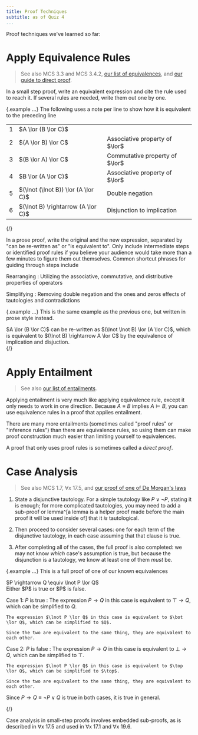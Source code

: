 ```yaml
---
title: Proof Techniques
subtitle: as of Quiz 4
...
```


Proof techniques we've learned so far:

# Apply Equivalence Rules

> See also MCS 3.3 and MCS 3.4.2, [our list of equivalences](axioms.html#equivalences), and [our guide to direct proof](direct.html).

In a small step proof, write an equivalent expression and cite the rule used to reach it. If several rules are needed, write them out one by one.

{.example ...} The following uses a note per line to show how it is equivalent to the preceding line

<table class="TFL">
<tr><td>1</td><td>$A \lor (B \lor C)$</td></tr>
<tr><td>2</td><td>$(A \lor B) \lor C$</td><td>Associative property of $\lor$</tr>
<tr><td>3</td><td>$(B \lor A) \lor C$</td><td>Commutative property of $\lor$</tr>
<tr><td>4</td><td>$B \lor (A \lor C)$</td><td>Associative property of $\lor$</tr>
<tr><td>5</td><td>$(\lnot (\lnot B)) \lor (A \lor C)$</td><td>Double negation</tr>
<tr><td>6</td><td>$(\lnot B) \rightarrow (A \lor C)$</td><td>Disjunction to implication</tr>
</table>
{/}

In a prose proof, write the original and the new expression, separated by "can be re-written as" or "is equivalent to". Only include intermediate steps or identified proof rules if you believe your audience would take more than a few minutes to figure them out themselves.
Common shortcut phrases for guiding through steps include

Rearranging
:   Utilizing the associative, commutative, and distributive properties of operators

Simplifying
:   Removing double negation and the ones and zeros effects of tautologies and contradictions

{.example ...} This is the same example as the previous one, but written in prose style instead.

<div class="snippet">
$A \lor (B \lor C)$ can be re-written as $(\lnot \lnot B) \lor (A \lor C)$, which is equivalent to $(\lnot B) \rightarrow A \lor C$ by the equivalence of implication and disjuction.
</div>
{/}


# Apply Entailment

> See also [our list of entailments](axioms.html#entailments).


Applying entailment is very much like applying equivalence rule, except it only needs to work in one direction.
Because $A \equiv B$ implies $A \vDash B$, you can use equivalence rules in a proof that applies entailment.

There are many more entailments (sometimes called "proof rules" or "inference rules") than there are equivalence rules, so using them can make proof construction much easier than limiting yourself to equivalences.

A proof that only uses proof rules is sometimes called a *direct proof*.


# Case Analysis

> See also MCS 1.7, ∀x 17.5, and [our proof of one of De Morgan's laws](demorgan.html)

1. State a disjunctive tautology.
For a simple tautology like $P \lor \lnot P$, stating it is enough;
for more complicated tautologies, you may need to add a sub-proof or lemma^[a lemma is a helper proof made before the main proof it will be used inside of] that it *is* tautological.

2. Then proceed to consider several cases: one for each term of the disjunctive tautology, in each case assuming that that clause is true.

3. After completing all of the cases, the full proof is also completed: we may not know *which* case's assumption is true, but because the disjunction is a tautology, we know at least one of them *must* be.

{.example ...} This is a full proof of one of our known equivalences

<div class="theorem">
$P \rightarrow Q \equiv \lnot P \lor Q$
</div>

<div class="proof">
Either $P$ is true or $P$ is false.

Case 1: $P$ is true
:   The expression $P \rightarrow Q$ in this case is equivalent to $\top \rightarrow Q$, which can be simplified to $Q$.
    
    The expression $\lnot P \lor Q$ in this case is equivalent to $\bot \lor Q$, which can be simplified to $Q$.
    
    Since the two are equivalent to the same thing, they are equivalent to each other.

Case 2: $P$ is false
:   The expression $P \rightarrow Q$ in this case is equivalent to $\bot \rightarrow Q$, which can be simplified to $\top$.
    
    The expression $\lnot P \lor Q$ in this case is equivalent to $\top \lor Q$, which can be simplified to $\top$.
    
    Since the two are equivalent to the same thing, they are equivalent to each other.

Since $P \rightarrow Q \equiv \lnot P \lor Q$ is true in both cases, it is true in general.

</div>
{/}

Case analysis in small-step proofs involves embedded sub-proofs, as is described in ∀x 17.5 and used in ∀x 17.1 and ∀x 19.6.


<!--

# Proof by Contradiction

1. Assume the negation of what you want to prove.
2. Use other proof techniques to derive $\bot$.
3. State "because assuming $\lnot A$ led to a contradiction, $A$ must be true" or the equivalent in other words.

{.example ...} 
<div class="theorem">
There is no largest real number.
</div>

<div class="proof">
Assume there is a largest real number.
Call that largest real number $x$; because it is the largest, we know that
$$\tag{1} \forall y \in \mathbb R \;.\; y \le x $$

Consider the number $x+1$.
Because $x$ and $1$ are both real numbers and the reals are closed over addition,
$x+1 \in \mathbb R$.
Thus, we can instantiate $(1)$ with $y = x+1$ to get $x+1 \le x$.
But clearly $x+1 > x$, which is a contradiction.

Because assuming there is a largest real number led to a contradiction, there must be no largest real number.
</div>
{/}

# Proof by Induction

Proof by induction, in its purest form, only works for theorems of the form $\boxed{\forall n \in \mathbb N \;.\; P(n)}$ where $P$ is a predicate.
However, many other proofs can be [reduced](reducibility.html) to that form.

1. State you are using induction.
2. Identify one or more base cases, which are $P(0)$ and (if needed) $P(1)$, $P(2)$, etc.; prove each using other proof techniques.
3. Add an inductive step of the form "assume $P(n)$" and then prove $P(n+1)$; if needed, you can assume $\boxed{\forall i \in \big\{ i \;\big|\; i \in \mathbb N \land i \le n \} \;.\; P(i)}$ instead (called "strong induction") if needed.
4. State that by the principle of induction, the theorem holds for all $n \in \mathbb N$.

{.example ...}
<div class="theorem">
$\mathbb N \subseteq \mathbb R$
</div>

Note that by the definition of subsets, this is equivalent to proving $\boxed{\forall n \in \mathbb N \;.\; n \in \mathbb R}$, so we'll use $P(n) = n \in \mathbb R$ as our predicate.

<div class="proof"> We proceed by induction.

Base case
:   $0 \in \mathbb R$ by definition.

Inductive case
:   Assume $n \in \mathbb N$ and $n \in \mathbb R$.
    Consider $x = n+1$;
    because $1 \in \mathbb R$ and the reals are closed under addition, $x \in \mathbb R$.

By the principle of induction, it follows that $\forall n \in \mathbb N \;.\; n \in \mathbb R$.
By the definition of subsets, that means $\mathbb N \subseteq \mathbb R$.
</div>
{/}

Induction is used so often that the template is often applied with fairly dramatic modifications, possibly even having multiple inductive steps, without explicitly noting those modifications.

{.example ...}
<div class="theorem">
If a string is created by starting with "`a`" and optionally replacing an "`a`" with "`ab`" or a "`b`" with "`aa`", as many times as you want, the result will always have an odd number of "`a`"s.
</div>

It is also true that any string consisting of an odd number of `a`s, each followed by any number of `b`s, can be created with this process, but let's start with this easier odd-number proof first.

<div class="proof"> We proceed by induction.

Base case
:   "`a`" has one "`a`", which is an odd number.

Inductive case
:   Assume a string $s$ has an odd number of "`a`"s.
    Consider the a string $t$ created in one step from $s$.
    
    Case `a` to `ab`
    :   Suppose $t$ was created by replacing one "`a`" in $s$ with "`ab`".
        $t$ has the same number of "`a`"s as $s$, so by our assumption $t$ has an odd number of "`a`"s.
        
    Case `b` to `aa`
    :   Suppose $t$ was created by replacing one "`b`" in $s$ with "`aa`".
        $t$ has exactly two more "`a`"s than $s$, and 2 + an odd number is still odd, so by our assumption $t$ has an odd number of "`a`"s.
    
    Since $t$ has an odd number of "`a`"s in each case, it has an odd numebr of "`a`"s in general.

By the principle of induction, it follows that all strings created using this process have an odd number of "`a`"s.
</div>

Implicitly, the above proof used induction on the number of steps used to create the string, but that was never identified in the proof itself.
{/}

-->

